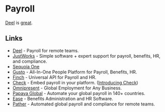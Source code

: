 # Payroll

[Deel](https://www.letsdeel.com/) is [great](https://twitter.com/yongfook/status/1529731374424690688).

## Links

- [Deel](https://www.letsdeel.com/) - Payroll for remote teams.
- [JustWorks](https://justworks.com/) - Simple software + expert support for payroll, benefits, HR, and compliance.
- [Sequoia One](https://www.sequoia.com/services/sequoia-one/)
- [Gusto](https://gusto.com/) - All-In-One People Platform for Payroll, Benefits, HR.
- [Finch](https://tryfinch.com/) - Universal API for Payroll and HR.
- [Check](https://checkhq.com/) - Embed payroll in your platform. ([Introducing Check](https://checkhq.com/blog/introducing-check/))
- [Omnipresent](https://www.omnipresent.com/) - Global Employment for Any Business.
- [Papaya Global](https://papayaglobal.com/) - Automate your global payroll in 140+ countries.
- [Ease](https://www.ease.com/) - Benefits Administration and HR Software.
- [Pather](https://www.panther.co/) - Automated global payroll and compliance for remote teams.
